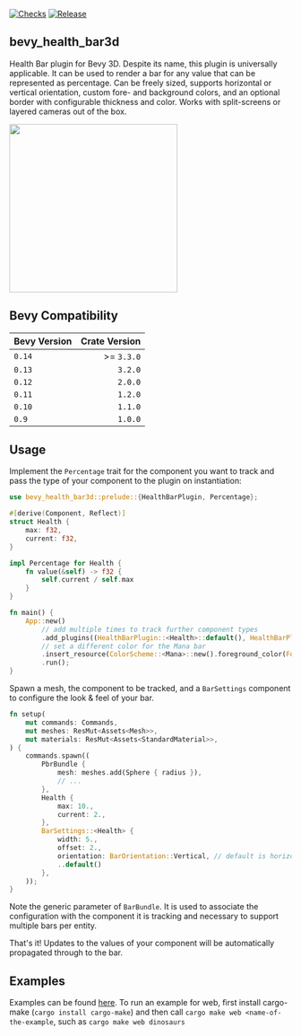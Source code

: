[![Checks](https://github.com/sparten11740/bevy_health_bar3d/actions/workflows/checks.yml/badge.svg)](https://github.com/sparten11740/bevy_health_bar3d/actions/workflows/checks.yml) [![Release](https://github.com/sparten11740/bevy_health_bar3d/actions/workflows/release.yml/badge.svg)](https://github.com/sparten11740/bevy_health_bar3d/actions/workflows/release.yml)

## bevy_health_bar3d

Health Bar plugin for Bevy 3D. Despite its name, this plugin is universally applicable. It can be used to render a bar
for any value that can be represented as percentage. Can be freely sized, supports horizontal or vertical orientation,
custom fore- and background colors, and an optional border with configurable thickness and color. Works with
split-screens
or layered cameras out of the box.

<img src="https://github.com/sparten11740/bevy_health_bar3d/assets/2863630/31c50809-30f0-45fc-8639-054db7c96429" width="300" />

## Bevy Compatibility

| Bevy Version | Crate Version |
|--------------|--------------:|
| `0.14`       |    >= `3.3.0` |
| `0.13`       |       `3.2.0` |
| `0.12`       |       `2.0.0` |
| `0.11`       |       `1.2.0` |
| `0.10`       |       `1.1.0` |
| `0.9`        |       `1.0.0` |

## Usage

Implement the `Percentage` trait for the component you want to track and pass the type of your component
to the plugin on instantiation:

```rust
use bevy_health_bar3d::prelude::{HealthBarPlugin, Percentage};

#[derive(Component, Reflect)]
struct Health {
    max: f32,
    current: f32,
}

impl Percentage for Health {
    fn value(&self) -> f32 {
        self.current / self.max
    }
}

fn main() {
    App::new()
        // add multiple times to track further component types
        .add_plugins((HealthBarPlugin::<Health>::default(), HealthBarPlugin::<Mana>::default()))
        // set a different color for the Mana bar
        .insert_resource(ColorScheme::<Mana>::new().foreground_color(ForegroundColor::Static(Color::BLUE)))
        .run();
}
```

Spawn a mesh, the component to be tracked, and a `BarSettings` component to configure the look & feel of your bar.

```rust
fn setup(
    mut commands: Commands,
    mut meshes: ResMut<Assets<Mesh>>,
    mut materials: ResMut<Assets<StandardMaterial>>,
) {
    commands.spawn((
        PbrBundle {
            mesh: meshes.add(Sphere { radius }),
            // ...
        },
        Health {
            max: 10.,
            current: 2.,
        },
        BarSettings::<Health> {
            width: 5.,
            offset: 2.,
            orientation: BarOrientation::Vertical, // default is horizontal
            ..default()
        },
    ));
}
```

Note the generic parameter of `BarBundle`. It is used to associate the configuration with the component it is tracking
and necessary to support multiple bars per entity.

That's it! Updates to the values of your component will be automatically propagated through to the bar.

## Examples

Examples can be found [here](https://github.com/sparten11740/bevy_health_bar3d/tree/main/examples).
To run an example for web, first install cargo-make (`cargo install cargo-make`) and then call
`cargo make web <name-of-the-example`, such as `cargo make web dinosaurs`
